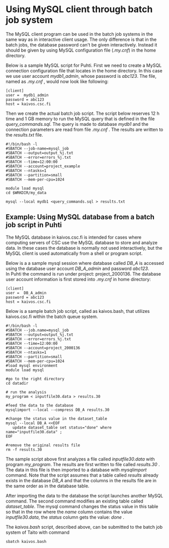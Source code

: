 # Using MySQL client through batch job system

The MySQL client program can be used in the batch job systems 
in the same way as in interactive client usage. The only 
difference is that in the batch jobs, the database password 
can't be given interactively. Instead it should be given by 
using MySQL configuration file (_.my.cnf_) in the home directory.

Below is a sample MySQL script for Puhti. First we need to create 
a MySQL connection configuration file that locates in the home 
directory.  In this case we use user account _mydb1_admin_, 
whose password is _abc123_.  The file, named as _.my.cnf_ , 
would now look like following:
 
```text
[client]
user =  mydb1_admin
password = abc123
host = kaivos.csc.fi
```

Then we create the actual batch job script. The script below 
reserves 12 h time and 1 GB memory to run the MySQL query that 
is defined in the file _query_commands.sql_. The query is made 
to database _mydb1_ and the connection parameters are read from 
file _.my.cnf_ . The results are written to the _results.txt_ file.

```text
#!/bin/bash -l
#SBATCH --job-name=mysql_job
#SBATCH --output=output_%j.txt
#SBATCH --error=errors_%j.txt
#SBATCH --time=12:00:00
#SBATCH --account=project_example
#SBATCH --ntasks=1
#SBATCH --partition=small
#SBATCH --mem-per-cpu=1024

module load mysql
cd $WRKDIR/my_data

mysql --local mydb1 <query_commands.sql > results.txt
```
 
## Example: Using MySQL database from a batch job script in Puhti

The MySQL database in kaivos.csc.fi is intended for cases where 
computing servers of CSC use the MySQL database to store and 
analyze data. In these cases the database is normally not used 
interactively, but the MySQL client is used automatically from 
a shell or program script. 

Below is a a sample mysql session where database called _DB_A_ 
is accessed using the database user account _DB_A_admin_  and 
password _abc123_.  
In Puhti the command is run under project: project_2000136. The 
database user account information is first stored into _.my.cnf_ in home directory:

```text
[client]
user =  DB_A_admin
password = abc123
host = kaivos.csc.fi
```

Below is a sample batch job script, called as kaivos.bash, 
that utilizes kaivos.csc.fi within the batch queue system.

```text
#!/bin/bash -l
#SBATCH --job.name=mysql_job
#SBATCH --output=output_%j.txt
#SBATCH --error=errors_%j.txt
#SBATCH --time=12:00:00
#SBATCH --account=project_2000136
#SBATCH --ntasks=1
#SBATCH --partition=small
#SBATCH --mem-per-cpu=1024
#load mysql environment
module load mysql

#go to the right directory
cd datadir

# run the analysis
my_program < inputfile30.data > results.30

#feed the data to the database
mysqlimport --local --compress DB_A results.30

#change the status value in the dataset_table
mysql --local DB_A <<EOF
   update dataset_table set status="done" where name="inputfile30.data" ;
EOF

#remove the original results file
rm -f results.30
```

The sample script above first analyzes a file called _inputfile30.data_ 
with program _my_program_. The results are first written to file called 
_results.30_ . The data in this file is then imported to a database with
_mysqlimport_ command. Note that the script assumes that a table called 
_results_ already exists in the database _DB_A_ and that the columns in 
the results file are in the same order as in the database table.

After importing the data to the database the script launches another 
MySQL command. The second command modifies an existing table called 
_dataset_table_. The mysql command changes the status value in this 
table so that in the row where the _name_ column contains the value 
_inputfile30.data_, the _status_ column gets the value:  _done_ .

The _kaivos.bash_ script, described above, can be submitted to the 
batch job system of Taito with command

```text
sbatch kaivos.bash
```
